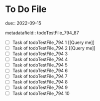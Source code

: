 # To Do File

due:: 2022-09-15

metadatafield:: todoTestFile_794_87

- [ ] Task of todoTestFile_794 1 [[Query me]]
- [ ] Task of todoTestFile_794 2 [[Query me]]
- [ ] Task of todoTestFile_794 3
- [ ] Task of todoTestFile_794 4
- [ ] Task of todoTestFile_794 5
- [ ] Task of todoTestFile_794 6
- [ ] Task of todoTestFile_794 7
- [ ] Task of todoTestFile_794 8
- [ ] Task of todoTestFile_794 9
- [ ] Task of todoTestFile_794 10